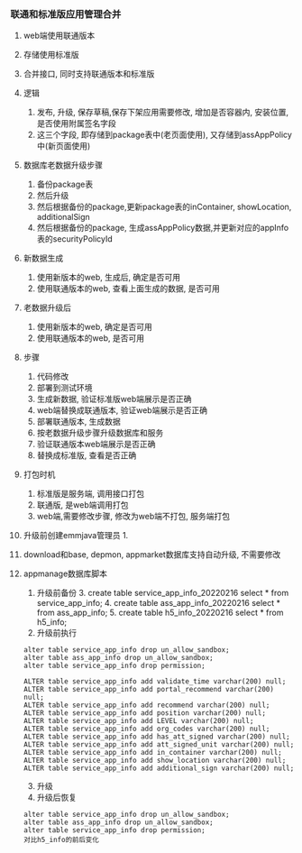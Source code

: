 ### 联通和标准版应用管理合并
1. web端使用联通版本
2. 存储使用标准版
3. 合并接口, 同时支持联通版本和标准版
4. 逻辑
	1. 发布, 升级, 保存草稿,保存下架应用需要修改, 增加是否容器内, 安装位置, 是否使用附属签名字段
	2. 这三个字段, 即存储到package表中(老页面使用), 又存储到assAppPolicy中(新页面使用)
5. 数据库老数据升级步骤
	1. 备份package表
	2. 然后升级
	3. 然后根据备份的package,更新package表的inContainer, showLocation, additionalSign
	4. 然后根据备份的package, 生成assAppPolicy数据,并更新对应的appInfo表的securityPolicyId
6. 新数据生成
	1. 使用新版本的web, 生成后, 确定是否可用
	2. 使用联通版本的web, 查看上面生成的数据, 是否可用
7. 老数据升级后
	1. 使用新版本的web,  确定是否可用
	2. 使用联通版本的web, 是否可用
8. 步骤
	1. 代码修改
	2. 部署到测试环境
	3. 生成新数据, 验证标准版web端展示是否正确
	4. web端替换成联通版本, 验证web端展示是否正确
	5. 部署联通版本, 生成数据
	6. 按老数据升级步骤升级数据库和服务
	7. 验证联通版本web端展示是否正确
	8. 替换成标准版, 查看是否正确
9. 打包时机
	1. 标准版是服务端, 调用接口打包
	2. 联通版, 是web端调用打包
	3. web端,需要修改步骤, 修改为web端不打包, 服务端打包


1. 升级前创建emmjava管理员
	1. 
2. download和base, depmon, appmarket数据库支持自动升级, 不需要修改
3. appmanage数据库脚本
	1. 升级前备份
		3. create table service_app_info_20220216 select * from service_app_info;
		4. create table ass_app_info_20220216 select * from ass_app_info;
		5. create table h5_info_20220216 select * from h5_info;
	2. 升级前执行
	```
	alter table service_app_info drop un_allow_sandbox;
	alter table ass_app_info drop un_allow_sandbox;
	alter table service_app_info drop permission;
	
	ALTER table service_app_info add validate_time varchar(200) null;
	ALTER table service_app_info add portal_recommend varchar(200) null;
	ALTER table service_app_info add recommend varchar(200) null;
	ALTER table service_app_info add position varchar(200) null;
	ALTER table service_app_info add LEVEL varchar(200) null;
	ALTER table service_app_info add org_codes varchar(200) null;
	ALTER table service_app_info add has_att_signed varchar(200) null;
	ALTER table service_app_info add att_signed_unit varchar(200) null;
	ALTER table service_app_info add in_container varchar(200) null;
	ALTER table service_app_info add show_location varchar(200) null;
	ALTER table service_app_info add additional_sign varchar(200) null;
	```
	3. 升级
	4. 升级后恢复
	```	
	alter table service_app_info drop un_allow_sandbox;
	alter table ass_app_info drop un_allow_sandbox;
	alter table service_app_info drop permission;
	对比h5_info的前后变化
	```

